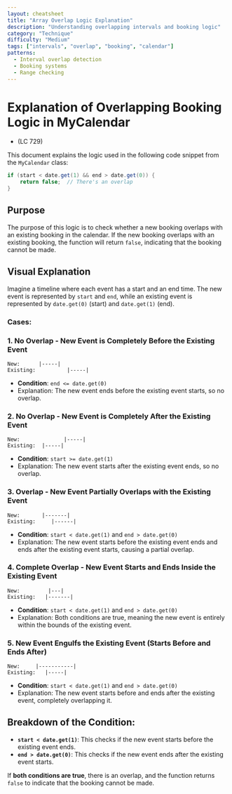 ```yaml
---
layout: cheatsheet
title: "Array Overlap Logic Explanation"
description: "Understanding overlapping intervals and booking logic"
category: "Technique"
difficulty: "Medium"
tags: ["intervals", "overlap", "booking", "calendar"]
patterns:
  - Interval overlap detection
  - Booking systems
  - Range checking
---
```


# Explanation of Overlapping Booking Logic in MyCalendar

- (LC 729)

This document explains the logic used in the following code snippet from the `MyCalendar` class:

```java
if (start < date.get(1) && end > date.get(0)) {
    return false;  // There's an overlap
}
```

## Purpose
The purpose of this logic is to check whether a new booking overlaps with an existing booking in the calendar. If the new booking overlaps with an existing booking, the function will return `false`, indicating that the booking cannot be made.

## Visual Explanation

Imagine a timeline where each event has a start and an end time. The new event is represented by `start` and `end`, while an existing event is represented by `date.get(0)` (start) and `date.get(1)` (end).

### Cases:

### 1. **No Overlap - New Event is Completely Before the Existing Event**

```
New:      |-----|   
Existing:          |-----|
```

- **Condition**: `end <= date.get(0)`
- Explanation: The new event ends before the existing event starts, so no overlap.

### 2. **No Overlap - New Event is Completely After the Existing Event**

```
New:              |-----|
Existing:  |-----|
```

- **Condition**: `start >= date.get(1)`
- Explanation: The new event starts after the existing event ends, so no overlap.

### 3. **Overlap - New Event Partially Overlaps with the Existing Event**

```
New:       |-------|
Existing:     |------|
```

- **Condition**: `start < date.get(1)` and `end > date.get(0)`
- Explanation: The new event starts before the existing event ends and ends after the existing event starts, causing a partial overlap.

### 4. **Complete Overlap - New Event Starts and Ends Inside the Existing Event**

```
New:         |---|
Existing:   |-------|
```

- **Condition**: `start < date.get(1)` and `end > date.get(0)`
- Explanation: Both conditions are true, meaning the new event is entirely within the bounds of the existing event.

### 5. **New Event Engulfs the Existing Event (Starts Before and Ends After)**

```
New:     |-----------|
Existing:   |-----|
```

- **Condition**: `start < date.get(1)` and `end > date.get(0)`
- Explanation: The new event starts before and ends after the existing event, completely overlapping it.

## Breakdown of the Condition:

- **`start < date.get(1)`**: This checks if the new event starts before the existing event ends.
- **`end > date.get(0)`**: This checks if the new event ends after the existing event starts.

If **both conditions are true**, there is an overlap, and the function returns `false` to indicate that the booking cannot be made.

